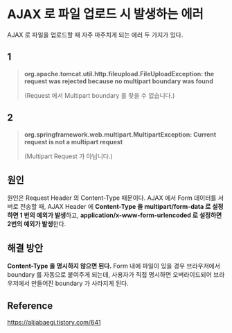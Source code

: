 # AJAX 로 파일 업로드 시 발생하는 에러

AJAX 로 파일을 업로드할 때 자주 마주치게 되는 에러 두 가지가 있다.

## 1
> **org.apache.tomcat.util.http.fileupload.FileUploadException: the request was rejected because no multipart boundary was found**
> 
> (Request 에서 Multipart boundary 를 찾을 수 없습니다.)

## 2
> **org.springframework.web.multipart.MultipartException: Current request is not a multipart request**
> 
> (Multipart Request 가 아닙니다.)


## 원인

원인은 Request Header 의 Content-Type 때문이다.
AJAX 에서 Form 데이터를 서버로 전송할 때, AJAX Header 에 **Content-Type 을 multipart/form-data 로 설정하면 1 번의 예외가 발생**하고,
**application/x-www-form-urlencoded 로 설정하면 2번의 예외가 발생**한다.

## 해결 방안

**Content-Type 을 명시하지 않으면 된다.** Form 내에 파일이 있을 경우 브라우저에서 boundary 를 자동으로 붙여주게 되는데,
사용자가 직접 명시하면 오버라이드되어 브라우저에서 만들어진 boundary 가 사라지게 된다.

## Reference

https://aljjabaegi.tistory.com/641